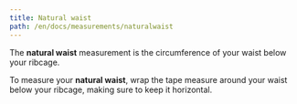 ```yaml
---
title: Natural waist
path: /en/docs/measurements/naturalwaist
---
```


The **natural waist** measurement is the circumference of your waist below your ribcage.

To measure your **natural waist**, wrap the tape measure around your waist below your ribcage, making sure to keep it horizontal.
